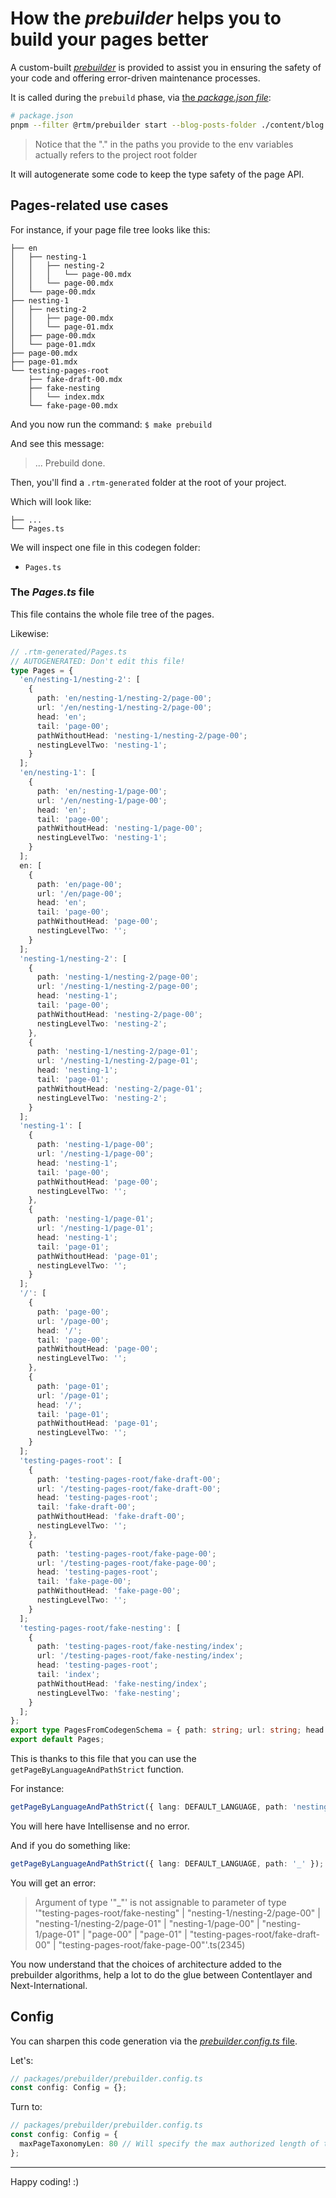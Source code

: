 # How the _prebuilder_ helps you to build your pages better

A custom-built [_prebuilder_](/packages/prebuilder/) is provided to assist you in ensuring the safety of your code and offering error-driven
maintenance processes.

It is called during the `prebuild` phase, via [the _package.json file_](/package.json):

```bash
# package.json
pnpm --filter @rtm/prebuilder start --blog-posts-folder ./content/blog --i18n-locales-schema ./src/i18n/locales/schema.ts
```

> Notice that the "." in the paths you provide to the env variables actually refers to the project root folder

It will autogenerate some code to keep the type safety of the page API.

## Pages-related use cases

For instance, if your page file tree looks like this:

```
├── en
│   ├── nesting-1
│   │   ├── nesting-2
│   │   │   └── page-00.mdx
│   │   └── page-00.mdx
│   └── page-00.mdx
├── nesting-1
│   ├── nesting-2
│   │   ├── page-00.mdx
│   │   └── page-01.mdx
│   ├── page-00.mdx
│   └── page-01.mdx
├── page-00.mdx
├── page-01.mdx
└── testing-pages-root
    ├── fake-draft-00.mdx
    ├── fake-nesting
    │   └── index.mdx
    └── fake-page-00.mdx
```

And you now run the command: `$ make prebuild`

And see this message:

> ... Prebuild done.

Then, you'll find a `.rtm-generated` folder at the root of your project.

Which will look like:

```
├── ...
└── Pages.ts
```

We will inspect one file in this codegen folder:

- `Pages.ts`

### The _Pages.ts_ file

This file contains the whole file tree of the pages.

Likewise:

```ts
// .rtm-generated/Pages.ts
// AUTOGENERATED: Don't edit this file!
type Pages = {
  'en/nesting-1/nesting-2': [
    {
      path: 'en/nesting-1/nesting-2/page-00';
      url: '/en/nesting-1/nesting-2/page-00';
      head: 'en';
      tail: 'page-00';
      pathWithoutHead: 'nesting-1/nesting-2/page-00';
      nestingLevelTwo: 'nesting-1';
    }
  ];
  'en/nesting-1': [
    {
      path: 'en/nesting-1/page-00';
      url: '/en/nesting-1/page-00';
      head: 'en';
      tail: 'page-00';
      pathWithoutHead: 'nesting-1/page-00';
      nestingLevelTwo: 'nesting-1';
    }
  ];
  en: [
    {
      path: 'en/page-00';
      url: '/en/page-00';
      head: 'en';
      tail: 'page-00';
      pathWithoutHead: 'page-00';
      nestingLevelTwo: '';
    }
  ];
  'nesting-1/nesting-2': [
    {
      path: 'nesting-1/nesting-2/page-00';
      url: '/nesting-1/nesting-2/page-00';
      head: 'nesting-1';
      tail: 'page-00';
      pathWithoutHead: 'nesting-2/page-00';
      nestingLevelTwo: 'nesting-2';
    },
    {
      path: 'nesting-1/nesting-2/page-01';
      url: '/nesting-1/nesting-2/page-01';
      head: 'nesting-1';
      tail: 'page-01';
      pathWithoutHead: 'nesting-2/page-01';
      nestingLevelTwo: 'nesting-2';
    }
  ];
  'nesting-1': [
    {
      path: 'nesting-1/page-00';
      url: '/nesting-1/page-00';
      head: 'nesting-1';
      tail: 'page-00';
      pathWithoutHead: 'page-00';
      nestingLevelTwo: '';
    },
    {
      path: 'nesting-1/page-01';
      url: '/nesting-1/page-01';
      head: 'nesting-1';
      tail: 'page-01';
      pathWithoutHead: 'page-01';
      nestingLevelTwo: '';
    }
  ];
  '/': [
    {
      path: 'page-00';
      url: '/page-00';
      head: '/';
      tail: 'page-00';
      pathWithoutHead: 'page-00';
      nestingLevelTwo: '';
    },
    {
      path: 'page-01';
      url: '/page-01';
      head: '/';
      tail: 'page-01';
      pathWithoutHead: 'page-01';
      nestingLevelTwo: '';
    }
  ];
  'testing-pages-root': [
    {
      path: 'testing-pages-root/fake-draft-00';
      url: '/testing-pages-root/fake-draft-00';
      head: 'testing-pages-root';
      tail: 'fake-draft-00';
      pathWithoutHead: 'fake-draft-00';
      nestingLevelTwo: '';
    },
    {
      path: 'testing-pages-root/fake-page-00';
      url: '/testing-pages-root/fake-page-00';
      head: 'testing-pages-root';
      tail: 'fake-page-00';
      pathWithoutHead: 'fake-page-00';
      nestingLevelTwo: '';
    }
  ];
  'testing-pages-root/fake-nesting': [
    {
      path: 'testing-pages-root/fake-nesting/index';
      url: '/testing-pages-root/fake-nesting/index';
      head: 'testing-pages-root';
      tail: 'index';
      pathWithoutHead: 'fake-nesting/index';
      nestingLevelTwo: 'fake-nesting';
    }
  ];
};
export type PagesFromCodegenSchema = { path: string; url: string; head: string; tail: string; pathWithoutHead: string; nestingLevelTwo: string };
export default Pages;
```

This is thanks to this file that you can use the `getPageByLanguageAndPathStrict` function.

For instance:

```ts
getPageByLanguageAndPathStrict({ lang: DEFAULT_LANGUAGE, path: 'nesting-1/nesting-2/page-00' });
```

You will here have Intellisense and no error.

And if you do something like:

```ts
getPageByLanguageAndPathStrict({ lang: DEFAULT_LANGUAGE, path: '_' });
```

You will get an error:

> Argument of type '"\_"' is not assignable to parameter of type '"testing-pages-root/fake-nesting" | "nesting-1/nesting-2/page-00" |
> "nesting-1/nesting-2/page-01" | "nesting-1/page-00" | "nesting-1/page-01" | "page-00" | "page-01" | "testing-pages-root/fake-draft-00" |
> "testing-pages-root/fake-page-00"'.ts(2345)

You now understand that the choices of architecture added to the prebuilder algorithms, help a lot to do the glue between Contentlayer and
Next-International.

## Config

You can sharpen this code generation via the [_prebuilder.config.ts_ file](/packages/prebuilder/prebuilder.config.ts).

Let's:

```ts
// packages/prebuilder/prebuilder.config.ts
const config: Config = {};
```

Turn to:

```ts
// packages/prebuilder/prebuilder.config.ts
const config: Config = {
  maxPageTaxonomyLen: 80 // Will specify the max authorized length of the names of your nestings and slugs to 80
};
```

---

Happy coding! :)
